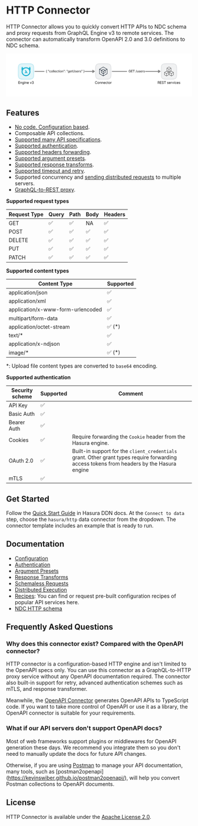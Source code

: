 # HTTP Connector

HTTP Connector allows you to quickly convert HTTP APIs to NDC schema and proxy requests from GraphQL Engine v3 to remote services.
The connector can automatically transform OpenAPI 2.0 and 3.0 definitions to NDC schema.

![HTTP connector](./docs/assets/rest_connector.png)

## Features

- [No code. Configuration based](#configuration).
- Composable API collections.
- [Supported many API specifications](./docs/configuration.md#supported-specs).
- [Supported authentication](./docs/authentication.md).
- [Supported headers forwarding](./docs/authentication.md#headers-forwarding).
- [Supported argument presets](./docs/argument_presets.md).
- [Supported response transforms](./docs/response_transform.md).
- [Supported timeout and retry](#timeout-and-retry).
- Supported concurrency and [sending distributed requests](./docs/distribution.md) to multiple servers.
- [GraphQL-to-REST proxy](./docs/schemaless_request.md).

**Supported request types**

| Request Type | Query | Path | Body | Headers |
| ------------ | ----- | ---- | ---- | ------- |
| GET          | ✅     | ✅    | NA   | ✅       |
| POST         | ✅     | ✅    | ✅    | ✅       |
| DELETE       | ✅     | ✅    | ✅    | ✅       |
| PUT          | ✅     | ✅    | ✅    | ✅       |
| PATCH        | ✅     | ✅    | ✅    | ✅       |

**Supported content types**

| Content Type                      | Supported |
| --------------------------------- | --------- |
| application/json                  | ✅         |
| application/xml                   | ✅         |
| application/x-www-form-urlencoded | ✅         |
| multipart/form-data               | ✅         |
| application/octet-stream          | ✅ (\*)    |
| text/\*                           | ✅         |
| application/x-ndjson              | ✅         |
| image/\*                          | ✅ (\*)    |

\*: Upload file content types are converted to `base64` encoding.

**Supported authentication**

| Security scheme | Supported | Comment                                                                                                                                   |
| --------------- | --------- | ----------------------------------------------------------------------------------------------------------------------------------------- |
| API Key         | ✅         |                                                                                                                                           |
| Basic Auth      | ✅         |                                                                                                                                           |
| Bearer Auth     | ✅         |                                                                                                                                           |
| Cookies         | ✅         | Require forwarding the `Cookie` header from the Hasura engine.                                                                            |
| OAuth 2.0       | ✅         | Built-in support for the `client_credentials` grant. Other grant types require forwarding access tokens from headers by the Hasura engine |
| mTLS            | ✅         |                                                                                                                                           |

## Get Started

Follow the [Quick Start Guide](https://hasura.io/docs/3.0/getting-started/overview/) in Hasura DDN docs. At the `Connect to data` step, choose the `hasura/http` data connector from the dropdown. The connector template includes an example that is ready to run.

## Documentation

- [Configuration](./docs/configuration.md)
- [Authentication](./docs/authentication.md)
- [Argument Presets](./docs/argument_presets.md)
- [Response Transforms](./docs/response_transform.md)
- [Schemaless Requests](./docs/schemaless_request.md)
- [Distributed Execution](./docs/distribution.md)
- [Recipes](https://github.com/hasura/ndc-http-recipes/tree/main): You can find or request pre-built configuration recipes of popular API services here.
- [NDC HTTP schema](./ndc-http-schema)

## Frequently Asked Questions

### Why does this connector exist? Compared with the OpenAPI connector?

HTTP connector is a configuration-based HTTP engine and isn't limited to the OpenAPI specs only. You can use this connector as a GraphQL-to-HTTP proxy service without any OpenAPI documentation required. The connector also built-in support for retry, advanced authentication schemes such as mTLS, and response transformer. 

Meanwhile, the [OpenAPI Connector](https://hasura.io/docs/3.0/connectors/external-apis/open-api) generates OpenAPI APIs to TypeScript code. If you want to take more control of OpenAPI or use it as a library, the OpenAPI connector is suitable for your requirements.

### What if our API servers don't support OpenAPI docs?

Most of web frameworks support plugins or middlewares for OpenAPI generation these days. We recommend you integrate them so you don't need to manually update the docs for future API changes.

Otherwise, if you are using [Postman](https://www.postman.com/) to manage your API documentation, many tools, such as [postman2openapi] (https://kevinswiber.github.io/postman2openapi/), will help you convert Postman collections to OpenAPI documents.

## License

HTTP Connector is available under the [Apache License 2.0](./LICENSE).
